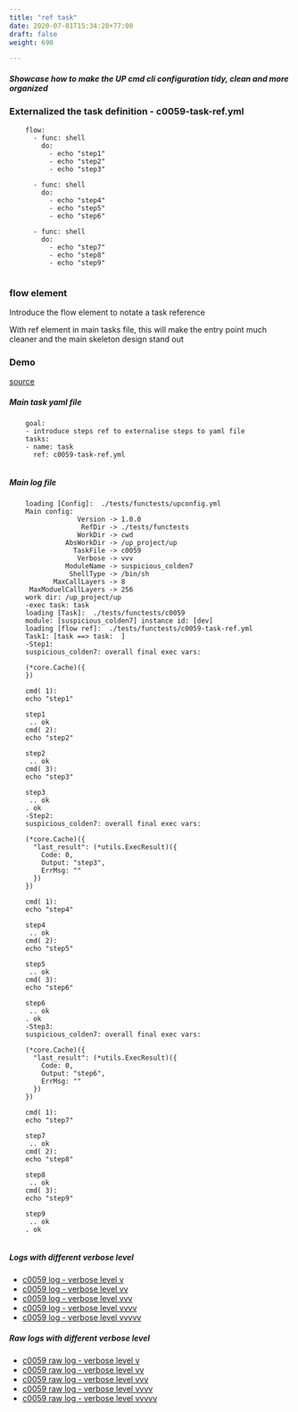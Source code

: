 ```yaml
---
title: "ref task"
date: 2020-07-01T15:34:28+77:00
draft: false
weight: 690

---
```


##### Showcase how to make the UP cmd cli configuration tidy, clean and more organized


### Externalized the task definition - c0059-task-ref.yml






```
    flow:
      - func: shell
        do:
          - echo "step1"
          - echo "step2"
          - echo "step3"
    
      - func: shell
        do:
          - echo "step4"
          - echo "step5"
          - echo "step6"
    
      - func: shell
        do:
          - echo "step7"
          - echo "step8"
          - echo "step9"
    
```






### flow element


Introduce the flow element to notate a task reference

With ref element in main tasks file, this will make the entry point much cleaner and the main skeleton design stand out











### Demo








[source](https://github.com/upcmd/up/blob/master/tests/functests/c0059.yml)

##### Main task yaml file
```
    goal:
    - introduce steps ref to externalise steps to yaml file
    tasks:
    - name: task
      ref: c0059-task-ref.yml
    
```
##### Main log file
```
    loading [Config]:  ./tests/functests/upconfig.yml
    Main config:
                 Version -> 1.0.0
                  RefDir -> ./tests/functests
                 WorkDir -> cwd
              AbsWorkDir -> /up_project/up
                TaskFile -> c0059
                 Verbose -> vvv
              ModuleName -> suspicious_colden7
               ShellType -> /bin/sh
           MaxCallLayers -> 8
     MaxModuelCallLayers -> 256
    work dir: /up_project/up
    -exec task: task
    loading [Task]:  ./tests/functests/c0059
    module: [suspicious_colden7] instance id: [dev]
    loading [flow ref]:  ./tests/functests/c0059-task-ref.yml
    Task1: [task ==> task:  ]
    -Step1:
    suspicious_colden7: overall final exec vars:
    
    (*core.Cache)({
    })
    
    cmd( 1):
    echo "step1"
    
    step1
     .. ok
    cmd( 2):
    echo "step2"
    
    step2
     .. ok
    cmd( 3):
    echo "step3"
    
    step3
     .. ok
    . ok
    -Step2:
    suspicious_colden7: overall final exec vars:
    
    (*core.Cache)({
      "last_result": (*utils.ExecResult)({
        Code: 0,
        Output: "step3",
        ErrMsg: ""
      })
    })
    
    cmd( 1):
    echo "step4"
    
    step4
     .. ok
    cmd( 2):
    echo "step5"
    
    step5
     .. ok
    cmd( 3):
    echo "step6"
    
    step6
     .. ok
    . ok
    -Step3:
    suspicious_colden7: overall final exec vars:
    
    (*core.Cache)({
      "last_result": (*utils.ExecResult)({
        Code: 0,
        Output: "step6",
        ErrMsg: ""
      })
    })
    
    cmd( 1):
    echo "step7"
    
    step7
     .. ok
    cmd( 2):
    echo "step8"
    
    step8
     .. ok
    cmd( 3):
    echo "step9"
    
    step9
     .. ok
    . ok
    
```


##### Logs with different verbose level
* [c0059 log - verbose level v](../../logs/c0059_v)
* [c0059 log - verbose level vv](../../logs/c0059_vv)
* [c0059 log - verbose level vvv](../../logs/c0059_vvvv)
* [c0059 log - verbose level vvvv](../../logs/c0059_vvvv)
* [c0059 log - verbose level vvvvv](../../logs/c0059_vvvvv)

##### Raw logs with different verbose level
* [c0059 raw log - verbose level v](../../reflogs/c0059_v.log)
* [c0059 raw log - verbose level vv](../../reflogs/c0059_vv.log)
* [c0059 raw log - verbose level vvv](../../reflogs/c0059_vvv.log)
* [c0059 raw log - verbose level vvvv](../../reflogs/c0059_vvvv.log)
* [c0059 raw log - verbose level vvvvv](../../reflogs/c0059_vvvvv.log)







